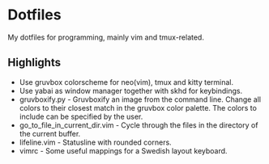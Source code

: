 # Dotfiles

My dotfiles for programming, mainly vim and tmux-related.

## Highlights

- Use gruvbox colorscheme for neo(vim), tmux and kitty terminal.
- Use yabai as window manager together with skhd for keybindings.
- gruvboxify.py - Gruvboxify an image from the command line. Change all colors
  to their closest match in the gruvbox color palette. The colors to include can
  be specified by the user.
- go\_to\_file\_in\_current\_dir.vim - Cycle through the files in the directory
  of the current buffer.
- lifeline.vim - Statusline with rounded corners.
- vimrc - Some useful mappings for a Swedish layout keyboard.
